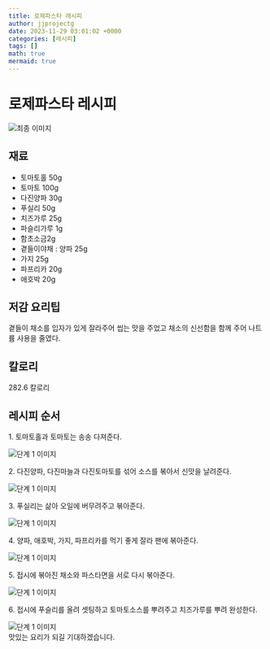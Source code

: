 ```yaml
---
title: 로제파스타 레시피
author: jjprojectg
date: 2023-11-29 03:01:02 +0000
categories: [레시피]
tags: []
math: true
mermaid: true
---
```

<meta name="og:type" content="website"/>
<meta charset="UTF-8"/>
<div class="header">
  <h1>로제파스타 레시피</h1>
</div>

<div class="container my-4">
  <div class="row">
    <div class="col-12 col-md-6">
      <div class="recipe-image">
        <img src="http://www.foodsafetykorea.go.kr/uploadimg/cook/10_00373_2.png" class="step-image" alt="최종 이미지"/>
      </div>
    </div>
    <div class="col-12 col-md-6">
      <div class="ingredients">
        <h2>재료</h2>
        <ul class="card">
          <li> 토마토홀 50g </li>
          <li>  토마토 100g </li>
          <li>  다진양파 30g </li>
          <li> 푸실리 50g </li>
          <li>  치즈가루 25g </li>
          <li>  파슬리가루 1g </li>
          <li>  함초소금2g </li>
          <li> 곁들이야채 : 양파 25g </li>
          <li>  가지 25g </li>
          <li>  파프리카 20g </li>
          <li>  애호박 20g </li>
</ul>
      </div>
    </div>
    <div class="col-12 col-md-6">
      <div class="ingredients">
        <h2>저감 요리팁</h2>
        <div class="card"> 
          <p>
            곁들이 채소를 입자가 있게 잘라주어 씹는 맛을 주었고 채소의 신선함을 함께 주어 나트륨 사용을 줄였다.
          </p>
        </div>
      </div>
      <div class="ingredients">
        <h2>칼로리</h2>
        <div class="card"> 
          <p>
            282.6 칼로리
          </p>
        </div>
      </div>
    </div>
  </div>

  <h2 class="my-4">레시피 순서</h2>
  <div class="card recipe-card">
    <div class="card-body recipe-step">
      <p class="card-text step-description">1. 토마토홀과 토마토는 송송 다져준다.</p>
      <img src="http://www.foodsafetykorea.go.kr/uploadimg/cook/20_00373_01.png" alt="단계 1 이미지" class="step-image"/>
    </div>
  </div>
  <div class="card recipe-card">
    <div class="card-body recipe-step">
      <p class="card-text step-description">2. 다진양파, 다진마늘과 다진토마토를 섞어
소스를 볶아서 신맛을 날려준다.</p>
      <img src="http://www.foodsafetykorea.go.kr/uploadimg/cook/20_00373_02.png" alt="단계 1 이미지" class="step-image"/>
    </div>
  </div>
  <div class="card recipe-card">
    <div class="card-body recipe-step">
      <p class="card-text step-description">3. 푸실리는 삶아 오일에 버무려주고 볶아준다.</p>
      <img src="http://www.foodsafetykorea.go.kr/uploadimg/cook/20_00373_03.png" alt="단계 1 이미지" class="step-image"/>
    </div>
  </div>
  <div class="card recipe-card">
    <div class="card-body recipe-step">
      <p class="card-text step-description">4. 양파, 애호박, 가지, 파프리카를 먹기 좋게
잘라 팬에 볶아준다.</p>
      <img src="http://www.foodsafetykorea.go.kr/uploadimg/cook/20_00373_04.png" alt="단계 1 이미지" class="step-image"/>
    </div>
  </div>
  <div class="card recipe-card">
    <div class="card-body recipe-step">
      <p class="card-text step-description">5. 접시에 볶아진 채소와 파스타면을 서로 다시
볶아준다.</p>
      <img src="http://www.foodsafetykorea.go.kr/uploadimg/cook/20_00373_05.png" alt="단계 1 이미지" class="step-image"/>
    </div>
  </div>
  <div class="card recipe-card">
    <div class="card-body recipe-step">
      <p class="card-text step-description">6. 접시에 푸슬리를 올려 셋팅하고 토마토소스를
뿌려주고 치즈가루를 뿌려 완성한다.</p>
      <img src="http://www.foodsafetykorea.go.kr/uploadimg/cook/20_00373_06.png" alt="단계 1 이미지" class="step-image"/>
    </div>
  </div>

</div>
맛있는 요리가 되길 기대하겠습니다.

